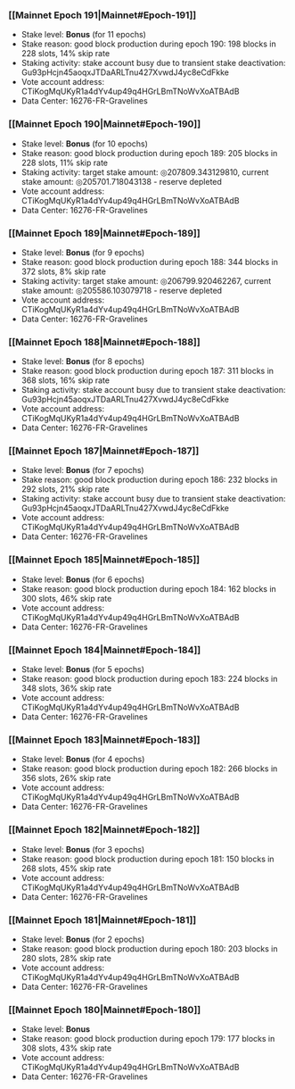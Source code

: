 ### [[Mainnet Epoch 191|Mainnet#Epoch-191]]
* Stake level: **Bonus** (for 11 epochs)
* Stake reason: good block production during epoch 190: 198 blocks in 228 slots, 14% skip rate
* Staking activity: stake account busy due to transient stake deactivation: Gu93pHcjn45aoqxJTDaARLTnu427XvwdJ4yc8eCdFkke
* Vote account address: CTiKogMqUKyR1a4dYv4up49q4HGrLBmTNoWvXoATBAdB
* Data Center: 16276-FR-Gravelines
### [[Mainnet Epoch 190|Mainnet#Epoch-190]]
* Stake level: **Bonus** (for 10 epochs)
* Stake reason: good block production during epoch 189: 205 blocks in 228 slots, 11% skip rate
* Staking activity: target stake amount: ◎207809.343129810, current stake amount: ◎205701.718043138 - reserve depleted
* Vote account address: CTiKogMqUKyR1a4dYv4up49q4HGrLBmTNoWvXoATBAdB
* Data Center: 16276-FR-Gravelines
### [[Mainnet Epoch 189|Mainnet#Epoch-189]]
* Stake level: **Bonus** (for 9 epochs)
* Stake reason: good block production during epoch 188: 344 blocks in 372 slots, 8% skip rate
* Staking activity: target stake amount: ◎206799.920462267, current stake amount: ◎205586.103079718 - reserve depleted
* Vote account address: CTiKogMqUKyR1a4dYv4up49q4HGrLBmTNoWvXoATBAdB
* Data Center: 16276-FR-Gravelines
### [[Mainnet Epoch 188|Mainnet#Epoch-188]]
* Stake level: **Bonus** (for 8 epochs)
* Stake reason: good block production during epoch 187: 311 blocks in 368 slots, 16% skip rate
* Staking activity: stake account busy due to transient stake deactivation: Gu93pHcjn45aoqxJTDaARLTnu427XvwdJ4yc8eCdFkke
* Vote account address: CTiKogMqUKyR1a4dYv4up49q4HGrLBmTNoWvXoATBAdB
* Data Center: 16276-FR-Gravelines
### [[Mainnet Epoch 187|Mainnet#Epoch-187]]
* Stake level: **Bonus** (for 7 epochs)
* Stake reason: good block production during epoch 186: 232 blocks in 292 slots, 21% skip rate
* Staking activity: stake account busy due to transient stake deactivation: Gu93pHcjn45aoqxJTDaARLTnu427XvwdJ4yc8eCdFkke
* Vote account address: CTiKogMqUKyR1a4dYv4up49q4HGrLBmTNoWvXoATBAdB
* Data Center: 16276-FR-Gravelines
### [[Mainnet Epoch 185|Mainnet#Epoch-185]]
* Stake level: **Bonus** (for 6 epochs)
* Stake reason: good block production during epoch 184: 162 blocks in 300 slots, 46% skip rate
* Vote account address: CTiKogMqUKyR1a4dYv4up49q4HGrLBmTNoWvXoATBAdB
* Data Center: 16276-FR-Gravelines
### [[Mainnet Epoch 184|Mainnet#Epoch-184]]
* Stake level: **Bonus** (for 5 epochs)
* Stake reason: good block production during epoch 183: 224 blocks in 348 slots, 36% skip rate
* Vote account address: CTiKogMqUKyR1a4dYv4up49q4HGrLBmTNoWvXoATBAdB
* Data Center: 16276-FR-Gravelines
### [[Mainnet Epoch 183|Mainnet#Epoch-183]]
* Stake level: **Bonus** (for 4 epochs)
* Stake reason: good block production during epoch 182: 266 blocks in 356 slots, 26% skip rate
* Vote account address: CTiKogMqUKyR1a4dYv4up49q4HGrLBmTNoWvXoATBAdB
* Data Center: 16276-FR-Gravelines
### [[Mainnet Epoch 182|Mainnet#Epoch-182]]
* Stake level: **Bonus** (for 3 epochs)
* Stake reason: good block production during epoch 181: 150 blocks in 268 slots, 45% skip rate
* Vote account address: CTiKogMqUKyR1a4dYv4up49q4HGrLBmTNoWvXoATBAdB
* Data Center: 16276-FR-Gravelines
### [[Mainnet Epoch 181|Mainnet#Epoch-181]]
* Stake level: **Bonus** (for 2 epochs)
* Stake reason: good block production during epoch 180: 203 blocks in 280 slots, 28% skip rate
* Vote account address: CTiKogMqUKyR1a4dYv4up49q4HGrLBmTNoWvXoATBAdB
* Data Center: 16276-FR-Gravelines
### [[Mainnet Epoch 180|Mainnet#Epoch-180]]
* Stake level: **Bonus**
* Stake reason: good block production during epoch 179: 177 blocks in 308 slots, 43% skip rate
* Vote account address: CTiKogMqUKyR1a4dYv4up49q4HGrLBmTNoWvXoATBAdB
* Data Center: 16276-FR-Gravelines